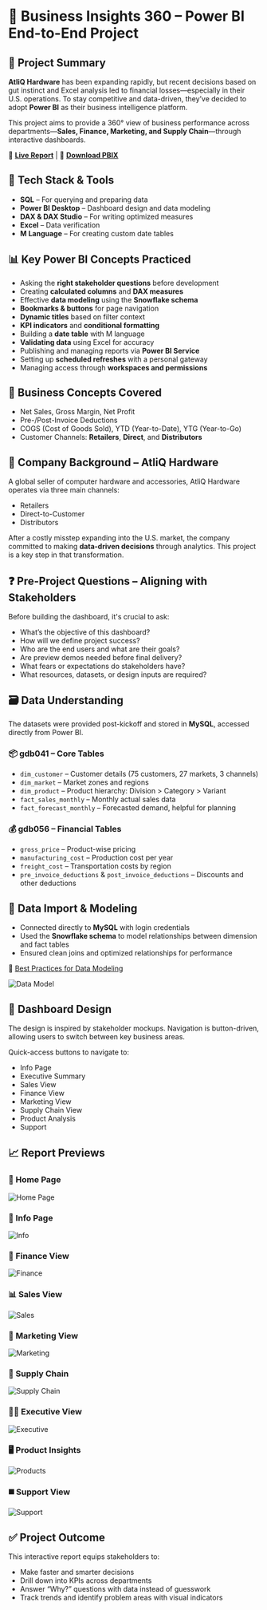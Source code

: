 
# 🚀 Business Insights 360 – Power BI End-to-End Project

## 🧠 Project Summary

**AtliQ Hardware** has been expanding rapidly, but recent decisions based on gut instinct and Excel analysis led to financial losses—especially in their U.S. operations. To stay competitive and data-driven, they’ve decided to adopt **Power BI** as their business intelligence platform.

This project aims to provide a 360° view of business performance across departments—**Sales, Finance, Marketing, and Supply Chain**—through interactive dashboards. 

🔗 **[Live Report](https://www.novypro.com/project/atliq-hardware-business-insights-360)** | 📁 **[Download PBIX](https://github.com/Naveen-S6/Business_Insights_360/blob/main/Report/360.pbix)**

## 🔧 Tech Stack & Tools

- **SQL** – For querying and preparing data  
- **Power BI Desktop** – Dashboard design and data modeling  
- **DAX & DAX Studio** – For writing optimized measures  
- **Excel** – Data verification   
- **M Language** – For creating custom date tables  

## 📊 Key Power BI Concepts Practiced

- Asking the **right stakeholder questions** before development  
- Creating **calculated columns** and **DAX measures**  
- Effective **data modeling** using the **Snowflake schema**  
- **Bookmarks & buttons** for page navigation  
- **Dynamic titles** based on filter context  
- **KPI indicators** and **conditional formatting**  
- Building a **date table** with M language  
- **Validating data** using Excel for accuracy  
- Publishing and managing reports via **Power BI Service**  
- Setting up **scheduled refreshes** with a personal gateway  
- Managing access through **workspaces and permissions**  

## 🧠 Business Concepts Covered

- Net Sales, Gross Margin, Net Profit  
- Pre-/Post-Invoice Deductions  
- COGS (Cost of Goods Sold), YTD (Year-to-Date), YTG (Year-to-Go)  
- Customer Channels: **Retailers**, **Direct**, and **Distributors**

## 🏢 Company Background – AtliQ Hardware

A global seller of computer hardware and accessories, AtliQ Hardware operates via three main channels:

- Retailers  
- Direct-to-Customer  
- Distributors

After a costly misstep expanding into the U.S. market, the company committed to making **data-driven decisions** through analytics. This project is a key step in that transformation.

## ❓ Pre-Project Questions – Aligning with Stakeholders

Before building the dashboard, it's crucial to ask:

- What’s the objective of this dashboard?  
- How will we define project success?  
- Who are the end users and what are their goals?  
- Are preview demos needed before final delivery?  
- What fears or expectations do stakeholders have?  
- What resources, datasets, or design inputs are required?

## 🗃️ Data Understanding

The datasets were provided post-kickoff and stored in **MySQL**, accessed directly from Power BI.

### 📦 gdb041 – Core Tables

- `dim_customer` – Customer details (75 customers, 27 markets, 3 channels)  
- `dim_market` – Market zones and regions  
- `dim_product` – Product hierarchy: Division > Category > Variant  
- `fact_sales_monthly` – Monthly actual sales data  
- `fact_forecast_monthly` – Forecasted demand, helpful for planning

### 💰 gdb056 – Financial Tables

- `gross_price` – Product-wise pricing  
- `manufacturing_cost` – Production cost per year  
- `freight_cost` – Transportation costs by region  
- `pre_invoice_deductions` & `post_invoice_deductions` – Discounts and other deductions

## 🔌 Data Import & Modeling

- Connected directly to **MySQL** with login credentials  
- Used the **Snowflake schema** to model relationships between dimension and fact tables  
- Ensured clean joins and optimized relationships for performance  

🔗 [Best Practices for Data Modeling](https://addendanalytics.com/blog/data-modelling-best-practices/)

![Data Model](https://github.com/varun0906-da/BI-360-Insights/blob/main/Data_Model_Page.png)

## 🎨 Dashboard Design

The design is inspired by stakeholder mockups. Navigation is button-driven, allowing users to switch between key business areas.

Quick-access buttons to navigate to:

- Info Page  
- Executive Summary  
- Sales View  
- Finance View  
- Marketing View  
- Supply Chain View  
- Product Analysis  
- Support  

## 📈 Report Previews
### 📍 Home Page
![Home Page](https://github.com/varun0906-da/BI-360-Insights/blob/main/Landing_Page.png)

### 🧭 Info Page  
![Info](https://github.com/varun0906-da/BI-360-Insights/blob/main/Info_Page.png)

### 💸 Finance View  
![Finance](https://github.com/varun0906-da/BI-360-Insights/blob/main/Finance_Page.png)

### 📊 Sales View  
![Sales](https://github.com/varun0906-da/BI-360-Insights/blob/main/Sales_Page.png)

### 📣 Marketing View  
![Marketing](https://github.com/varun0906-da/BI-360-Insights/blob/main/Marketing_Page.png)

### 🚚 Supply Chain  
![Supply Chain](https://github.com/varun0906-da/BI-360-Insights/blob/main/Supply_Chain_Page.png)

### 🧑‍💼 Executive View  
![Executive](https://github.com/varun0906-da/BI-360-Insights/blob/main/Executive_Page.png)

### 🖥️ Product Insights  
![Products](https://github.com/varun0906-da/BI-360-Insights/blob/main/Product_Page.png)

### ◼️ Support View  
![Support](https://github.com/varun0906-da/BI-360-Insights/blob/main/Support_Page.png)

## ✅ Project Outcome

This interactive report equips stakeholders to:

- Make faster and smarter decisions  
- Drill down into KPIs across departments  
- Answer “Why?” questions with data instead of guesswork  
- Track trends and identify problem areas with visual indicators  
